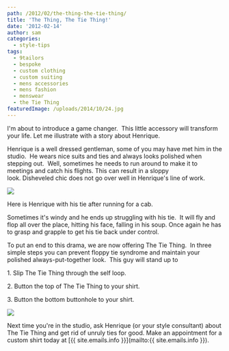 ```yaml
---
path: /2012/02/the-thing-the-tie-thing/
title: 'The Thing, The Tie Thing!'
date: '2012-02-14'
author: sam
categories:
  - style-tips
tags:
  - 9tailors
  - bespoke
  - custom clothing
  - custom suiting
  - mens accessories
  - mens fashion
  - menswear
  - the Tie Thing
featuredImage: /uploads/2014/10/24.jpg
---
```

I'm about to introduce a game changer.  This little accessory will transform your life. Let me illustrate with a story about Henrique.

Henrique is a well dressed gentleman, some of you may have met him in the studio.  He wears nice suits and ties and always looks polished when stepping out.  Well, sometimes he needs to run around to make it to meetings and catch his flights. This can result in a sloppy look. Disheveled chic does not go over well in Henrique's line of work.

[![](http://1.bp.blogspot.com/-1SWuhctKx7E/TzqfU9NdlNI/AAAAAAAABJ0/4qjZLsnxexk/s400/henrique_4.jpg)](http://1.bp.blogspot.com/-1SWuhctKx7E/TzqfU9NdlNI/AAAAAAAABJ0/4qjZLsnxexk/s1600/henrique_4.jpg)

Here is Henrique with his tie after running for a cab.

Sometimes it's windy and he ends up struggling with his tie.  It will fly and flop all over the place, hitting his face, falling in his soup. Once again he has to grasp and grapple to get his tie back under control.

To put an end to this drama, we are now offering The Tie Thing.  In three simple steps you can prevent floppy tie syndrome and maintain your polished always-put-together look.  This guy will stand up to

1\. Slip The Tie Thing through the self loop.

2\. Button the top of The Tie Thing to your shirt.

3\. Button the bottom buttonhole to your shirt.

[![](http://1.bp.blogspot.com/-7YdbKGeaiEU/TzqIC3zP4TI/AAAAAAAABJc/ys3K4zDFvm0/s400/henrique_2.jpg)](http://1.bp.blogspot.com/-7YdbKGeaiEU/TzqIC3zP4TI/AAAAAAAABJc/ys3K4zDFvm0/s1600/henrique_2.jpg)

Next time you're in the studio, ask Henrique (or your style consultant) about The Tie Thing and get rid of unruly ties for good. Make an appointment for a custom shirt today at [{{ site.emails.info }}](mailto:{{ site.emails.info }}).